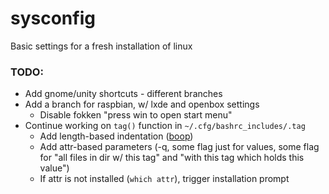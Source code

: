 # sysconfig
Basic settings for a fresh installation of linux

### TODO:
* Add gnome/unity shortcuts - different branches
* Add a branch for raspbian, w/ lxde and openbox settings
	* Disable fokken "press win to open start menu"
* Continue working on `tag()` function in `~/.cfg/bashrc_includes/.tag`
	* Add length-based indentation ([boop](https://www.google.com/search?q=bash+get+string+length))
	* Add attr-based parameters (-q, some flag just for values, some flag for "all files in dir w/ this tag" and "with this tag which holds this value")
	* If attr is not installed (`which attr`), trigger installation prompt
